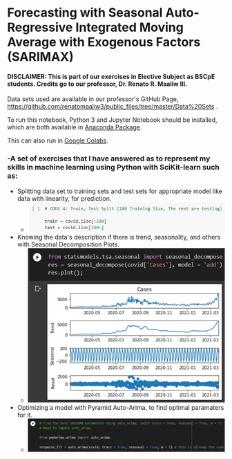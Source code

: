 # Forecasting with Seasonal Auto-Regressive Integrated Moving Average with Exogenous Factors (SARIMAX)
#### DISCLAIMER: This is part of our exercises in Elective Subject as BSCpE students. Credits go to our professor, Dr. Renato R. Maaliw III.
Data sets used are available in our professor's GitHub Page, https://github.com/renatomaaliw3/public_files/tree/master/Data%20Sets .

To run this notebook, Python 3 and Jupyter Notebook should be installed, which are both available in [Anaconda Package](https://www.anaconda.com/products/distribution).

This can also run in [Google Colabs](colab.research.google.com).


### -A set of exercises that I have answered as to represent my skills in machine learning using Python with SciKit-learn such as:
- Splitting data set to training sets and test sets for appropriate model like data with linearity, for prediction.
  - ![](images/hab2.PNG)
- Knowing the data's description if there is trend, seasonality, and others with Seasonal Decomposition Plots.
  - ![](images/show1.png)
- Optimizing a model with Pyramid Auto-Arima, to find optimal paramaters for it.
  - ![](images/show2.png)
